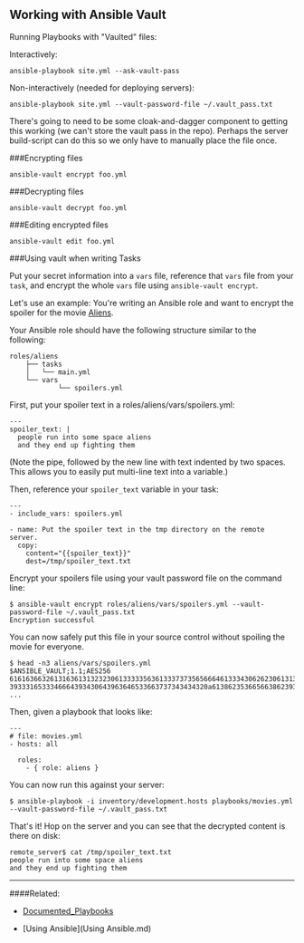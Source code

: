 Working with Ansible Vault
---------------------------


Running Playbooks with "Vaulted" files:


Interactively:

	ansible-playbook site.yml --ask-vault-pass


Non-interactively (needed for deploying servers):

	ansible-playbook site.yml --vault-password-file ~/.vault_pass.txt

There's going to need to be some cloak-and-dagger component to getting this working (we can't store the vault pass in the repo).  Perhaps the server build-script can do this so we only have to manually place the file once. 


###Encrypting files

	ansible-vault encrypt foo.yml

###Decrypting files

	ansible-vault decrypt foo.yml

###Editing encrypted files

	ansible-vault edit foo.yml
	
###Using vault when writing Tasks

Put your secret information into a `vars` file, reference that `vars` file from your `task`, and encrypt the whole `vars` file using `ansible-vault encrypt`.

Let's use an example: You're writing an Ansible role and want to encrypt the spoiler for the movie [Aliens](http://www.imdb.com/title/tt0090605/).

Your Ansible role should have the following structure similar to the following:

	roles/aliens
		├── tasks
		│   └── main.yml
		└── vars
    		    └── spoilers.yml


First, put your spoiler text in a roles/aliens/vars/spoilers.yml:

	---
	spoiler_text: | 
	  people run into some space aliens
	  and they end up fighting them

(Note the pipe, followed by the new line with text indented by two spaces.  This allows you to easily put multi-line text into a variable.)

Then, reference your `spoiler_text` variable in your task:

	---
	- include_vars: spoilers.yml
	
	- name: Put the spoiler text in the tmp directory on the remote server.
	  copy:
	    content="{{spoiler_text}}"
	    dest=/tmp/spoiler_text.txt
    	
    	
Encrypt your spoilers file using your vault password file on the command line:

	$ ansible-vault encrypt roles/aliens/vars/spoilers.yml --vault-password-file ~/.vault_pass.txt
	Encryption successful
	
You can now safely put this file in your source control without spoiling the movie for everyone.

	$ head -n3 aliens/vars/spoilers.yml
	$ANSIBLE_VAULT;1.1;AES256
	61616366326131636131323230613333356361333737356566646133343062623061313931666462
	3933316533346664393430643963646533663737343434320a613862353665663862393939383336
	...

Then, given a playbook that looks like:

	---
	# file: movies.yml
	- hosts: all
	
	  roles:
	    - { role: aliens }
	    
You can now run this against your server:


	$ ansible-playbook -i inventory/development.hosts playbooks/movies.yml --vault-password-file ~/.vault_pass.txt

That's it!  Hop on the server and you can see that the decrypted content is there on disk:

	remote_server$ cat /tmp/spoiler_text.txt 
	people run into some space aliens
	and they end up fighting them
	

----

####Related:

+ [Documented_Playbooks](Documented_Playbooks.md)

+ [Using Ansible](Using Ansible.md)
